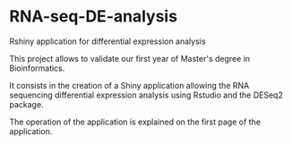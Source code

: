 # RNA-seq-DE-analysis
Rshiny application for differential expression analysis

This project allows to validate our first year of Master's degree in Bioinformatics. 

It consists in the creation of a Shiny application allowing the RNA sequencing differential expression analysis using Rstudio and the DESeq2 package.

The operation of the application is explained on the first page of the application.
